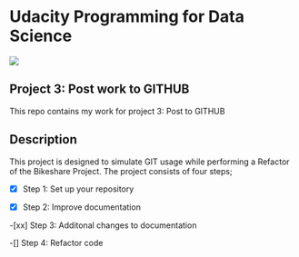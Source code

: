 # Udacity Programming for Data Science

![](https://catalyst-au.net/wp-content/uploads/2021/12/top-programing-languages.jpeg)

## Project 3: Post work to GITHUB

This repo contains my work for project 3: Post to GITHUB

## Description

This project is designed to simulate GIT usage while performing a Refactor of the Bikeshare Project.
The project consists of four steps;

-[x] Step 1: Set up your repository

-[x] Step 2: Improve documentation

-[xx] Step 3: Additonal changes to documentation

-[] Step 4: Refactor code




